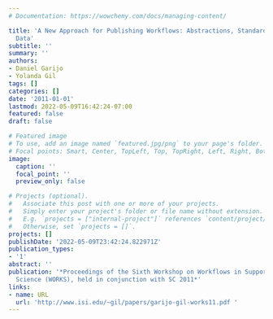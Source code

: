 ```yaml
---
# Documentation: https://wowchemy.com/docs/managing-content/

title: 'A New Approach for Publishing Workflows: Abstractions, Standards, and Linked
  Data'
subtitle: ''
summary: ''
authors:
- Daniel Garijo
- Yolanda Gil
tags: []
categories: []
date: '2011-01-01'
lastmod: 2022-05-09T16:42:24-07:00
featured: false
draft: false

# Featured image
# To use, add an image named `featured.jpg/png` to your page's folder.
# Focal points: Smart, Center, TopLeft, Top, TopRight, Left, Right, BottomLeft, Bottom, BottomRight.
image:
  caption: ''
  focal_point: ''
  preview_only: false

# Projects (optional).
#   Associate this post with one or more of your projects.
#   Simply enter your project's folder or file name without extension.
#   E.g. `projects = ["internal-project"]` references `content/project/deep-learning/index.md`.
#   Otherwise, set `projects = []`.
projects: []
publishDate: '2022-05-09T23:42:24.822971Z'
publication_types:
- '1'
abstract: ''
publication: '*Proceedings of the Sixth Workshop on Workflows in Support of Large-Scale
  Science (WORKS), held in conjunction with SC 2011*'
links:
- name: URL
  url: 'http://www.isi.edu/~gil/papers/garijo-gil-works11.pdf '
---
```

